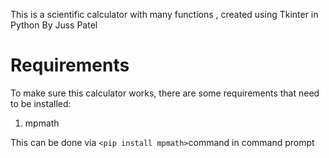  
This is a scientific calculator with many functions , created using Tkinter in Python By Juss Patel

# Requirements 
To make sure this calculator works, there are some requirements that need to be installed:
1. mpmath

This can be done via `<pip install mpmath>`command in command prompt
